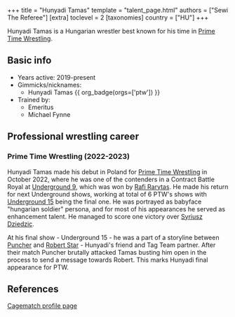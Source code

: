 +++
title = "Hunyadi Tamas"
template = "talent_page.html"
authors = ["Sewi The Referee"]
[extra]
toclevel = 2
[taxonomies]
country = ["HU"]
+++

Hunyadi Tamas is a Hungarian wrestler best known for his time in [Prime Time Wrestling](@/o/ptw.md).

## Basic info

* Years active: 2019-present
* Gimmicks/nicknames:
  - Hunyadi Tamas {{ org_badge(orgs=['ptw']) }}
* Trained by:
  - Emeritus
  - Michael Fynne
 
## Professional wrestling career 

### Prime Time Wrestling (2022-2023)

Hunyadi Tamas made his debut in Poland for [Prime Time Wrestling](@/o/ptw.md) in October 2022, where he was one of the contenders in a Contract Battle Royal at [Underground 9](@/e/ptw/2022-10-30-ptw-underground-9.md), which was won by [Rafi Rarytas](@/w/rafi.md). He made his return for next Underground shows, working at total of 6 PTW's shows with [Underground 15](@/e/ptw/2023-05-28-ptw-underground-15.md) being the final one. He was portrayed as babyface "hungarian soldier" persona, and for most of his appearances he served as enhancement talent. He managed to score one victory over [Syriusz Dziedzic](@/w/dziedzic.md). 

At his final show - Underground 15 - he was a part of a storyline between [Puncher](@/w/puncher.md) and [Robert Star](@/w/robert-star.md) - Hunyadi's friend and Tag Team partner. After their match Puncher brutally attacked Tamas busting him open in the process to send a message towards Robert. This marks Hunyadi final appearance for PTW.

## References

[Cagematch profile page](https://www.cagematch.net/?id=2&nr=23926)
